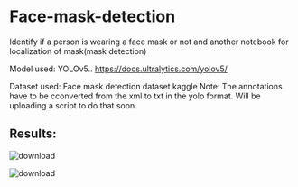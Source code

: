 # Face-mask-detection
Identify if a person is wearing a face mask or not and another notebook for localization of mask(mask detection)

Model used: YOLOv5.. https://docs.ultralytics.com/yolov5/

Dataset used: Face mask detection dataset kaggle
Note: The annotations have to be cconverted from the xml to txt in the yolo format. Will be uploading a script to do that soon.

## Results:
![download](https://github.com/Shocker444/Face-mask-detection/assets/101675941/74e80877-f4e3-4eaa-95b6-0a35a5dd995f)

![download](https://github.com/Shocker444/Face-mask-detection/assets/101675941/84d070b2-08b1-449c-bfa0-34d139dbc0ca)






